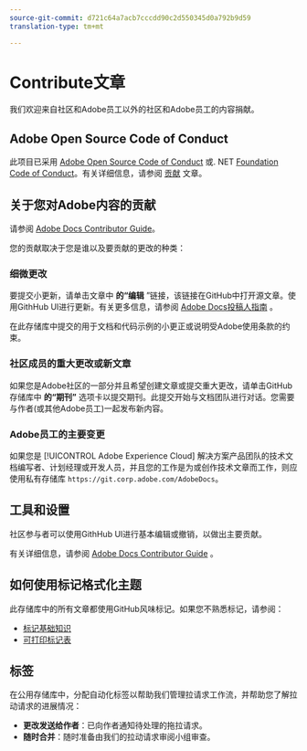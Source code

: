 ```yaml
---
source-git-commit: d721c64a7acb7cccdd90c2d550345d0a792b9d59
translation-type: tm+mt

---
```

# Contribute文章


我们欢迎来自社区和Adobe员工以外的社区和Adobe员工的内容捐献。

## Adobe Open Source Code of Conduct

此项目已采用 [Adobe Open Source Code of Conduct](code-of-conduct.md) 或. NET [Foundation Code of Conduct](https://dotnetfoundation.org/code-of-conduct)。有关详细信息，请参阅 [贡献](contributing.md) 文章。

## 关于您对Adobe内容的贡献

请参阅 [Adobe Docs Contributor Guide](https://docs.adobe.com/help/en/contributor/contributor-guide/introduction.html)。

您的贡献取决于您是谁以及要贡献的更改的种类：

### 细微更改

要提交小更新，请单击文章中 **的“编辑** ”链接，该链接在GitHub中打开源文章。使用GithHub UI进行更新。有关更多信息，请参阅 [Adobe Docs投稿人指南](https://docs.adobe.com/help/en/contributor/contributor-guide/introduction.html) 。

在此存储库中提交的用于文档和代码示例的小更正或说明受Adobe使用条款的约束。

### 社区成员的重大更改或新文章

如果您是Adobe社区的一部分并且希望创建文章或提交重大更改，请单击GitHub存储库中 **的“期刊”** 选项卡以提交期刊。此提交开始与文档团队进行对话。您需要与作者(或其他Adobe员工)一起发布新内容。

<!--
If you submit a pull request with significant changes to documentation and code examples, you'll see a message in the pull request asking you to submit an online contribution license agreement (CLA). You must complete the online form before we can review your pull request.
-->

### Adobe员工的主要变更

如果您是 [!UICONTROL Adobe Experience Cloud] 解决方案产品团队的技术文档编写者、计划经理或开发人员，并且您的工作是为或创作技术文章而工作，则应使用私有存储库 `https://git.corp.adobe.com/AdobeDocs`。

<!--Employees from other parts of the Adobe world should use the public repo for minor updates.-->

## 工具和设置

社区参与者可以使用GithHub UI进行基本编辑或撤销，以做出主要贡献。

有关详细信息，请参阅 [Adobe Docs Contributor Guide](https://docs.adobe.com/help/en/contributor/contributor-guide/introduction.html) 。

## 如何使用标记格式化主题

此存储库中的所有文章都使用GitHub风味标记。如果您不熟悉标记，请参阅：

* [标记基础知识](https://help.github.com/articles/getting-started-with-writing-and-formatting-on-github/)
* [可打印标记表](https://guides.github.com/pdfs/markdown-cheatsheet-online.pdf)

## 标签

在公用存储库中，分配自动化标签以帮助我们管理拉请求工作流，并帮助您了解拉动请求的进展情况：

* **更改发送给作者**：已向作者通知待处理的拖拉请求。
* **随时合并**：随时准备由我们的拉动请求审阅小组审查。
